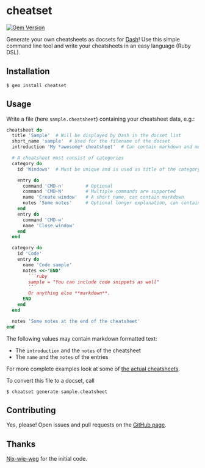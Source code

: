 # cheatset

[![Gem Version](https://badge.fury.io/rb/cheatset.png)](http://badge.fury.io/rb/cheatset)

Generate your own cheatsheets as docsets for [Dash](http://kapeli.com/dash)!
Use this simple command line tool and write your cheatsheets in an easy
language (Ruby DSL).

## Installation

    $ gem install cheatset

## Usage

Write a file (here `sample.cheatsheet`) containing your cheatsheet data, e.g.:

```ruby
cheatsheet do
  title 'Sample'  # Will be displayed by Dash in the docset list
  short_name 'sample'  # Used for the filename of the docset
  introduction 'My *awesome* cheatsheet'  # Can contain markdown and multiple lines

  # A cheatsheet must consist of categories
  category do
    id 'Windows'  # Must be unique and is used as title of the category

    entry do
      command 'CMD-n'        # Optional
      command 'CMD-N'        # Multiple commands are supported
      name 'Create window'   # A short name, can contain markdown
      notes 'Some notes'     # Optional longer explanation, can contain markdown
    end
    entry do
      command 'CMD-w'
      name 'Close window'
    end
  end

  category do
    id 'Code'
    entry do
      name 'Code sample'
      notes <<-'END'
        ```ruby
        sample = "You can include code snippets as well"
        ```
        Or anything else **markdown**.
      END
    end
  end

  notes 'Some notes at the end of the cheatsheet'
end
```
The following values may contain markdown formatted text:

* The `introduction` and the `notes` of the cheatsheet
* The `name` and the `notes` of the entries

For more complete examples look at some of
[the actual cheatsheets](https://github.com/Kapeli/cheatsheets).

To convert this file to a docset, call

    $ cheatset generate sample.cheatsheet


## Contributing

Yes, please! Open issues and pull requests on the
[GitHub page](https://github.com/Kapeli/cheatset).

## Thanks

[Nix-wie-weg](https://github.com/Nix-wie-weg/dasheets) for the initial code.
